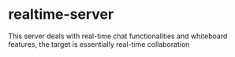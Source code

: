 # realtime-server
This server deals with real-time chat functionalities and whiteboard features, the target is essentially real-time collaboration
